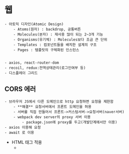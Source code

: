 # 웹

    - 아토믹 디자인(Atomic Design)
        - Atoms(원자) : backdrop, 공통버튼
        - Molecules(분자) : 재사용 많이 되는 2~3개 기능
        - Organisms(유기체) : Molecules보다 조금 큰 단위
        - Templates : 컴포넌트들을 배치한 설계의 구조
        - Pages : 템플릿의 구체화된 인스턴스


    - axios, react-router-dom
    - recoil, redux:전역상태관리(로그인여부 등)
    - 디스플레이 그리드

## CORS 에러

    - 브라우저 JS에서 다른 도메인으로 http 요청하면 요청을 제한함
        - **해결** 요청서버에서 프론트 도메인을 허용
        - 서버를 직접 만들어서 프론트->커스텀서버->요청서버(naver서버)
        - webpack dev server의 proxy 서버 이용
            - package.json에 proxy를 두고(개발단계에서만 이용)
    - axios 이용해 요청
    - await 로 이용

- HTML 태그 적용
  - <Title dangerouslySetInnerHTML={{ __html: title }} />
